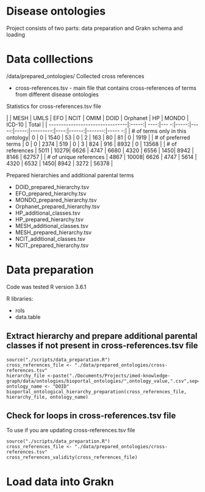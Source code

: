 # Disease ontologies 
Project consists of two parts: data preparation and Grakn schema and loading

# Data colllections

/data/prepared_ontologies/
Collected cross references
* cross-references.tsv - main file that contains cross-references of terms from different disease ontologies

Statistics for cross-references.tsv file


|                                 | MESH  | UMLS | EFO  | NCIT | OMIM | DOID | Orphanet | HP  | MONDO | ICD-10 | Total  |
| --------------------------------|:-----:| ----:|--- -:|-----:|-----:|-----:|---------:|----:|------:|-------:|----- -:|
| # of terms only in this ontology| 0     | 0    | 1540 | 53   | 0    | 2    | 163      | 80  | 81    | 0      | 1919   |
| # of preferred terms            | 0     | 0    | 2374 | 519  | 0    | 3    | 824      | 916 | 8932  | 0      | 13568  |
| # of references                 | 5011  | 10279| 6626 | 4747 | 6680 | 4320 | 6556     | 1450| 8942  | 8146   | 62757  |
| # of unique references          | 4867  | 10008| 6626 | 4747 | 5614 | 4320 | 6532     | 1450| 8942  | 3272   | 56378  |


Prepared hierarchies and additional parental terms
* DOID_prepared_hierarchy.tsv
* EFO_prepared_hierarchy.tsv
* MONDO_prepared_hierarchy.tsv
* Orphanet_prepared_hierarchy.tsv
* HP_additional_classes.tsv
* HP_prepared_hierarchy.tsv
* MESH_additional_classes.tsv
* MESH_prepared_hierarchy.tsv
* NCIT_additional_classes.tsv
* NCIT_prepared_hierarchy.tsv

# Data preparation

Code was tested R version 3.6.1

R libraries:
* rols
* data.table

## Extract hierarchy and prepare additional parental classes if not present in cross-references.tsv file
```
source("./scripts/data_preparation.R")
cross_references_file <- "./data/prepared_ontologies/cross-references.tsv"
hierarchy_file <-paste("./Documents/Projects/imed-knowledge-graph/data/ontologies/bioportal_ontologies/",ontology_value,".csv",sep="")
ontology_name <- "DOID"
bioportal_ontological_hierarchy_preparation(cross_references_file, hierarchy_file, ontology_name)
```
## Check for loops in cross-references.tsv file
To use if you are updating cross-references.tsv file

```
source("./scripts/data_preparation.R")
cross_references_file <- "./data/prepared_ontologies/cross-references.tsv"
cross_references_validity(cross_references_file)
```


# Load data into Grakn

